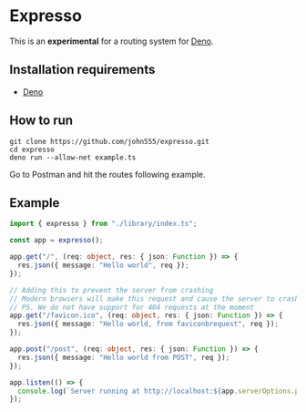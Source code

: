 # Expresso

This is an **experimental** for a routing system for [Deno](https://deno.land/).

## Installation requirements

- [Deno](https://deno.land/#installation)

## How to run

```
git clone https://github.com/john555/expresso.git
cd expresso
deno run --allow-net example.ts
```

Go to Postman and hit the routes following example.

## Example

```ts
import { expresso } from "./library/index.ts";

const app = expresso();

app.get("/", (req: object, res: { json: Function }) => {
  res.json({ message: "Hello world", req });
});

// Adding this to prevent the server from crashing
// Modern browsers will make this request and cause the server to crash
// PS. We do not have support for 404 requests at the moment
app.get("/favicon.ico", (req: object, res: { json: Function }) => {
  res.json({ message: "Hello world, from faviconbrequest", req });
});

app.post("/post", (req: object, res: { json: Function }) => {
  res.json({ message: "Hello world from POST", req });
});

app.listen(() => {
  console.log(`Server running at http://localhost:${app.serverOptions.port}/`);
});
```
